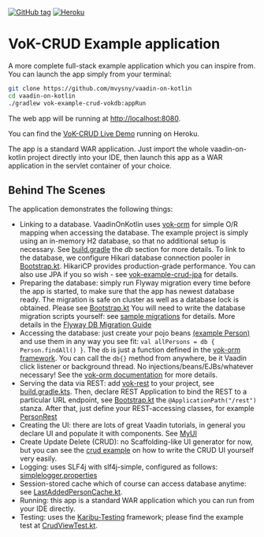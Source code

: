 [![GitHub tag](https://img.shields.io/github/tag/mvysny/vaadin-on-kotlin.svg)](https://github.com/mvysny/vaadin-on-kotlin/tags)
[![Heroku](https://heroku-badge.herokuapp.com/?app=vok-crud&style=flat&svg=1)](https://vok-crud.herokuapp.com/)

# VoK-CRUD Example application

A more complete full-stack example application which you can inspire from. You can launch the app simply from your terminal:

```bash
git clone https://github.com/mvysny/vaadin-on-kotlin
cd vaadin-on-kotlin
./gradlew vok-example-crud-vokdb:appRun
```

The web app will be running at [http://localhost:8080](http://localhost:8080).

You can find the [VoK-CRUD Live Demo](https://vok-crud.herokuapp.com/) running on Heroku.

The app is a standard WAR application. Just import the whole vaadin-on-kotlin project directly into your IDE, then launch this app
as a WAR application in the servlet container of your choice.

## Behind The Scenes

The application demonstrates the following things:

* Linking to a database. VaadinOnKotlin uses [vok-orm](https://github.com/mvysny/vok-orm) for simple O/R mapping when accessing the database.
  The example project is simply using an in-memory H2 database, so that no additional setup is necessary. See 
  [build.gradle](build.gradle) the *db* section for more details.
  To link to the database, we configure Hikari database connection pooler in [Bootstrap.kt](src/main/kotlin/example/crud/Bootstrap.kt). HikariCP provides production-grade performance.
  You can also use JPA if you so wish - see [vok-example-crud-jpa](../vok-example-crud-jpa) for details.
* Preparing the database: simply run Flyway migration every time before the app is started, to make sure that the app has newest database ready.
  The migration is safe on cluster as well as a database lock is obtained.
  Please see [Bootstrap.kt](src/main/kotlin/example/crud_sql2o/Bootstrap.kt)
  You will need to write the database migration scripts yourself: see [sample migrations](src/main/resources/db/migration) for details.
  More details in the [Flyway DB Migration Guide](https://flywaydb.org/documentation/migration/sql)
* Accessing the database: just create your pojo beans [(example Person)](src/main/kotlin/example/crud/personeditor/Person.kt)
  and use them in any way you see fit:
  `val allPersons = db { Person.findAll() }`. The `db` is just a function defined in the [vok-orm framework](https://github.com/mvysny/vok-orm).
  You can call the `db{}` method from anywhere, be it Vaadin click listener or background thread.
  No injections/beans/EJBs/whatever necessary! See the [vok-orm documentation](https://github.com/mvysny/vok-orm) for more details.
* Serving the data via REST: add [vok-rest](../vok-rest) to your project, see [build.gradle.kts](build.gradle.kts). Then, declare REST Application to bind
  the REST to a particular URL endpoint, see
  [Bootstrap.kt](src/main/kotlin/example/crud/Bootstrap.kt)
  the `@ApplicationPath("/rest")` stanza. After that, just define your REST-accessing classes, for example
  [PersonRest](src/main/kotlin/example/crud/PersonRest.kt)
* Creating the UI: there are lots of great Vaadin tutorials, in general you declare UI and populate it with components. See
  [MyUI](src/main/kotlin/example/crud/MyUI.kt)
* Create Update Delete (CRUD): no Scaffolding-like UI generator for now, but you can see the
  [crud example](src/main/kotlin/example/crud/personeditor) on how to write the CRUD UI yourself very easily.
* Logging: uses SLF4j with slf4j-simple, configured as follows: [simplelogger.properties](src/main/resources/simplelogger.properties)
* Session-stored cache which of course can access database anytime: see [LastAddedPersonCache.kt](src/main/kotlin/example/crud/LastAddedPersonCache.kt).
* Running: this app is a standard WAR application which you can run from your IDE directly.
* Testing: uses the [Karibu-Testing](https://github.com/mvysny/karibu-testing) framework; please find the example test at [CrudViewTest.kt](src/test/kotlin/example/crud/personeditor/CrudViewTest.kt).
